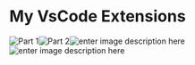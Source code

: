 ﻿# My VsCode Extensions

![Part 1](https://i.imgur.com/pJm8pRi.png)![Part 2](https://i.imgur.com/Vgoc8Rv.png)![enter image description here](https://i.imgur.com/fDjXrJC.png)![enter image description here](https://i.imgur.com/AWGMmj4.png)
